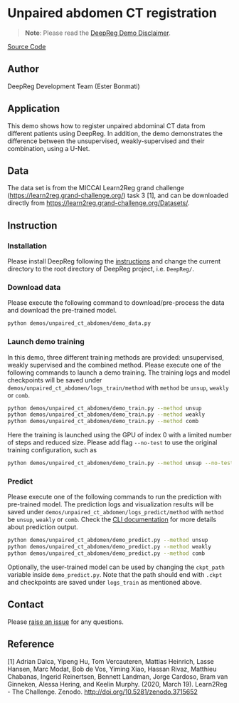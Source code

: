 # Unpaired abdomen CT registration

> **Note**: Please read the
> [DeepReg Demo Disclaimer](introduction.html#demo-disclaimer).

[Source Code](https://github.com/DeepRegNet/DeepReg/tree/main/demos/unpaired_ct_abdomen)

## Author

DeepReg Development Team (Ester Bonmati)

## Application

This demo shows how to register unpaired abdominal CT data from different patients using
DeepReg. In addition, the demo demonstrates the difference between the unsupervised,
weakly-supervised and their combination, using a U-Net.

## Data

The data set is from the MICCAI Learn2Reg grand challenge
(https://learn2reg.grand-challenge.org/) task 3 [1], and can be downloaded directly from
https://learn2reg.grand-challenge.org/Datasets/.

## Instruction

### Installation

Please install DeepReg following the [instructions](../getting_started/install.html) and
change the current directory to the root directory of DeepReg project, i.e. `DeepReg/`.

### Download data

Please execute the following command to download/pre-process the data and download the
pre-trained model.

```bash
python demos/unpaired_ct_abdomen/demo_data.py
```

### Launch demo training

In this demo, three different training methods are provided: unsupervised, weakly
supervised and the combined method. Please execute one of the following commands to
launch a demo training. The training logs and model checkpoints will be saved under
`demos/unpaired_ct_abdomen/logs_train/method` with `method` be `unsup`, `weakly` or
`comb`.

```bash
python demos/unpaired_ct_abdomen/demo_train.py --method unsup
python demos/unpaired_ct_abdomen/demo_train.py --method weakly
python demos/unpaired_ct_abdomen/demo_train.py --method comb
```

Here the training is launched using the GPU of index 0 with a limited number of steps
and reduced size. Please add flag `--no-test` to use the original training
configuration, such as

```bash
python demos/unpaired_ct_abdomen/demo_train.py --method unsup --no-test
```

### Predict

Please execute one of the following commands to run the prediction with pre-trained
model. The prediction logs and visualization results will be saved under
`demos/unpaired_ct_abdomen/logs_predict/method` with `method` be `unsup`, `weakly` or
`comb`. Check the [CLI documentation](../docs/cli.html) for more details about
prediction output.

```bash
python demos/unpaired_ct_abdomen/demo_predict.py --method unsup
python demos/unpaired_ct_abdomen/demo_predict.py --method weakly
python demos/unpaired_ct_abdomen/demo_predict.py --method comb
```

Optionally, the user-trained model can be used by changing the `ckpt_path` variable
inside `demo_predict.py`. Note that the path should end with `.ckpt` and checkpoints are
saved under `logs_train` as mentioned above.

## Contact

Please [raise an issue](https://github.com/DeepRegNet/DeepReg/issues/new/choose) for any
questions.

## Reference

[1] Adrian Dalca, Yipeng Hu, Tom Vercauteren, Mattias Heinrich, Lasse Hansen, Marc
Modat, Bob de Vos, Yiming Xiao, Hassan Rivaz, Matthieu Chabanas, Ingerid Reinertsen,
Bennett Landman, Jorge Cardoso, Bram van Ginneken, Alessa Hering, and Keelin Murphy.
(2020, March 19). Learn2Reg - The Challenge. Zenodo.
http://doi.org/10.5281/zenodo.3715652
